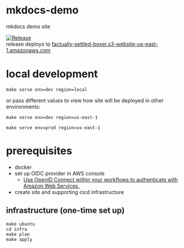 # mkdocs-demo
mkdocs demo site  

[![Release](https://github.com/ntno/mkdocs-demo/actions/workflows/release.yml/badge.svg)](https://github.com/ntno/mkdocs-demo/actions/workflows/release.yml)  
release deploys to [factually-settled-boxer.s3-website-us-east-1.amazonaws.com](http://factually-settled-boxer.s3-website-us-east-1.amazonaws.com/)

# local development

`make serve env=dev region=local`

or pass different values to view how site will be deployed in other environments:

`make serve env=dev region=us-east-1`    

`make serve env=prod region=us-east-1` 

# prerequisites
- docker
- set up OIDC provider in AWS console
   - [Use OpenID Connect within your workflows to authenticate with Amazon Web Services.](https://docs.github.com/en/actions/deployment/security-hardening-your-deployments/configuring-openid-connect-in-amazon-web-services)
- create site and supporting cicd infrastructure

## infrastructure (one-time set up)
```
make ubuntu
cd infra
make plan
make apply
```

